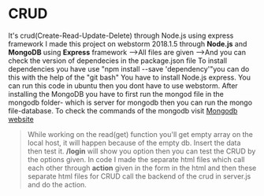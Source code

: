 # CRUD
It's crud(Create-Read-Update-Delete) through Node.js using express framework
I made this project on webstorm 2018.1.5 through **Node.js** and **MongoDB** using **Express** framework
-->All files are given
-->And you can check the version of dependecies in the package.json file
To install dependencies you have use "npm install --save 'dependency'"you can do this with the help of the "git bash"
You have to install Node.js express. You can run this code in ubuntu then you dont have to use webstorm.
After installing the MongoDB you have to first run the mongod file in the mongodb folder- which is server for mongodb then you can run the mongo file-database. 
To check the commands of the mongodb visit [Mongodb website](https://docs.mongodb.com/manual/crud/)
>While working on the read(get) function you'll get empty array on the local host, it will happen because of the empty db. Insert the data then test it.
**/login** will show you option then you can test the CRUD by the options given.
In code I made the separate html files which call each other through **action** given in the form in the html and then these separate html files for CRUD call the backend of the crud in server.js and do the action.

